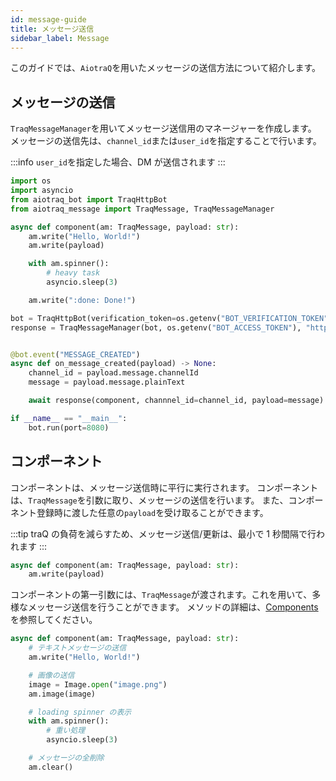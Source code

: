 ```yaml
---
id: message-guide
title: メッセージ送信
sidebar_label: Message
---
```


このガイドでは、`AiotraQ`を用いたメッセージの送信方法について紹介します。

## メッセージの送信

`TraqMessageManager`を用いてメッセージ送信用のマネージャーを作成します。
メッセージの送信先は、`channel_id`または`user_id`を指定することで行います。

:::info
`user_id`を指定した場合、DM が送信されます
:::

```python
import os
import asyncio
from aiotraq_bot import TraqHttpBot
from aiotraq_message import TraqMessage, TraqMessageManager

async def component(am: TraqMessage, payload: str):
    am.write("Hello, World!")
    am.write(payload)

    with am.spinner():
        # heavy task
        asyncio.sleep(3)

    am.write(":done: Done!")

bot = TraqHttpBot(verification_token=os.getenv("BOT_VERIFICATION_TOKEN"))
response = TraqMessageManager(bot, os.getenv("BOT_ACCESS_TOKEN"), "https://q.trap.jp/api/v3", "https://q.trap.jp")


@bot.event("MESSAGE_CREATED")
async def on_message_created(payload) -> None:
    channel_id = payload.message.channelId
    message = payload.message.plainText

    await response(component, channnel_id=channel_id, payload=message)

if __name__ == "__main__":
    bot.run(port=8080)
```

## コンポーネント

コンポーネントは、メッセージ送信時に平行に実行されます。
コンポーネントは、`TraqMessage`を引数に取り、メッセージの送信を行います。
また、コンポーネント登録時に渡した任意の`payload`を受け取ることができます。

:::tip
traQ の負荷を減らすため、メッセージ送信/更新は、最小で 1 秒間隔で行われます
:::

```python
async def component(am: TraqMessage, payload: str):
    am.write(payload)
```

コンポーネントの第一引数には、`TraqMessage`が渡されます。これを用いて、多様なメッセージ送信を行うことができます。
メソッドの詳細は、[Components](/docs/api/components/overview/)を参照してください。

```python
async def component(am: TraqMessage, payload: str):
    # テキストメッセージの送信
    am.write("Hello, World!")

    # 画像の送信
    image = Image.open("image.png")
    am.image(image)

    # loading spinner の表示
    with am.spinner():
        # 重い処理
        asyncio.sleep(3)

    # メッセージの全削除
    am.clear()
```
